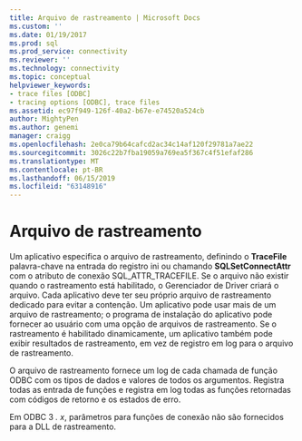 ```yaml
---
title: Arquivo de rastreamento | Microsoft Docs
ms.custom: ''
ms.date: 01/19/2017
ms.prod: sql
ms.prod_service: connectivity
ms.reviewer: ''
ms.technology: connectivity
ms.topic: conceptual
helpviewer_keywords:
- trace files [ODBC]
- tracing options [ODBC], trace files
ms.assetid: ec97f949-126f-40a2-b67e-e74520a524cb
author: MightyPen
ms.author: genemi
manager: craigg
ms.openlocfilehash: 2e0ca79b64cafcd2ac34c14af120f29781a7ae22
ms.sourcegitcommit: 3026c22b7fba19059a769ea5f367c4f51efaf286
ms.translationtype: MT
ms.contentlocale: pt-BR
ms.lasthandoff: 06/15/2019
ms.locfileid: "63148916"
---
```

# <a name="trace-file"></a>Arquivo de rastreamento
Um aplicativo especifica o arquivo de rastreamento, definindo o **TraceFile** palavra-chave na entrada do registro ini ou chamando **SQLSetConnectAttr** com o atributo de conexão SQL_ATTR_TRACEFILE. Se o arquivo não existir quando o rastreamento está habilitado, o Gerenciador de Driver criará o arquivo. Cada aplicativo deve ter seu próprio arquivo de rastreamento dedicado para evitar a contenção. Um aplicativo pode usar mais de um arquivo de rastreamento; o programa de instalação do aplicativo pode fornecer ao usuário com uma opção de arquivos de rastreamento. Se o rastreamento é habilitado dinamicamente, um aplicativo também pode exibir resultados de rastreamento, em vez de registro em log para o arquivo de rastreamento.  
  
 O arquivo de rastreamento fornece um log de cada chamada de função ODBC com os tipos de dados e valores de todos os argumentos. Registra todas as entrada de funções e registra em log todas as funções retornadas com códigos de retorno e os estados de erro.  
  
 Em ODBC 3 *. x*, parâmetros para funções de conexão não são fornecidos para a DLL de rastreamento.

